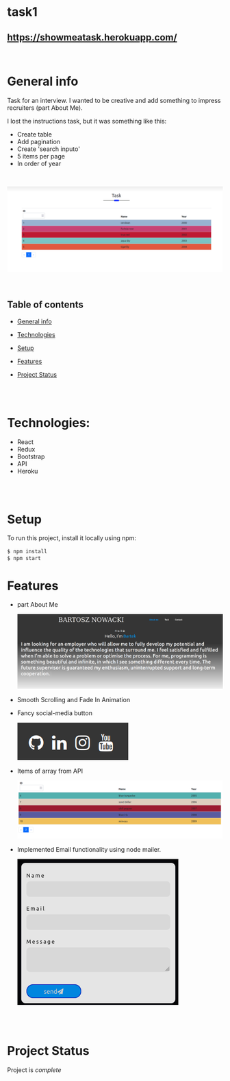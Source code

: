 # task1

## https://showmeatask.herokuapp.com/

<br>

# General info

Task for an interview. I wanted to be creative and add something to impress recruiters (part About Me).

I lost the instructions task, but it was something like this:

- Create table
- Add pagination
- Create 'search inputo'
- 5 items per page
- In order of year

<br>

![title](./img/page.png)

<br>

## Table of contents

- [General info](#general-info)
- [Technologies](#technologies)
- [Setup](#setup)
- [Features](#features)
- [Project Status](#Projects-status)

  <br>
  <br>

# Technologies:

- React
- Redux
- Bootstrap
- API
- Heroku

<br>

<br>

# Setup

To run this project, install it locally using npm:

```
$ npm install
$ npm start
```

# Features

- part About Me

  ![page](./img/title.png)

- Smooth Scrolling and Fade In Animation

- Fancy social-media button

  ![icon](./img/icon.png)

- Items of array from API

  ![arr](./img/arr.png)

- Implemented Email functionality using node mailer.

  ![icon](./img/send.png)

<br>

<br>

# Project Status

Project is _complete_
